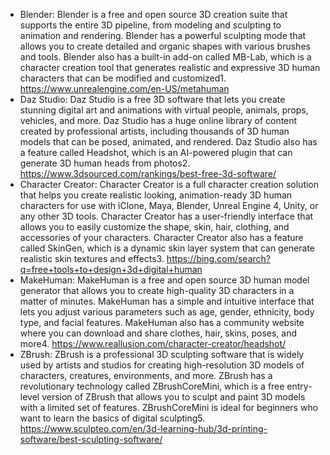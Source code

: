 - Blender: Blender is a free and open source 3D creation suite that supports the entire 3D pipeline, from modeling and sculpting to animation and rendering. Blender has a powerful sculpting mode that allows you to create detailed and organic shapes with various brushes and tools. Blender also has a built-in add-on called MB-Lab, which is a character creation tool that generates realistic and expressive 3D human characters that can be modified and customized1. https://www.unrealengine.com/en-US/metahuman
- Daz Studio: Daz Studio is a free 3D software that lets you create stunning digital art and animations with virtual people, animals, props, vehicles, and more. Daz Studio has a huge online library of content created by professional artists, including thousands of 3D human models that can be posed, animated, and rendered. Daz Studio also has a feature called Headshot, which is an AI-powered plugin that can generate 3D human heads from photos2. https://www.3dsourced.com/rankings/best-free-3d-software/
- Character Creator: Character Creator is a full character creation solution that helps you create realistic looking, animation-ready 3D human characters for use with iClone, Maya, Blender, Unreal Engine 4, Unity, or any other 3D tools. Character Creator has a user-friendly interface that allows you to easily customize the shape, skin, hair, clothing, and accessories of your characters. Character Creator also has a feature called SkinGen, which is a dynamic skin layer system that can generate realistic skin textures and effects3. https://bing.com/search?q=free+tools+to+design+3d+digital+human
- MakeHuman: MakeHuman is a free and open source 3D human model generator that allows you to create high-quality 3D characters in a matter of minutes. MakeHuman has a simple and intuitive interface that lets you adjust various parameters such as age, gender, ethnicity, body type, and facial features. MakeHuman also has a community website where you can download and share clothes, hair, skins, poses, and more4. https://www.reallusion.com/character-creator/headshot/
- ZBrush: ZBrush is a professional 3D sculpting software that is widely used by artists and studios for creating high-resolution 3D models of characters, creatures, environments, and more. ZBrush has a revolutionary technology called ZBrushCoreMini, which is a free entry-level version of ZBrush that allows you to sculpt and paint 3D models with a limited set of features. ZBrushCoreMini is ideal for beginners who want to learn the basics of digital sculpting5. https://www.sculpteo.com/en/3d-learning-hub/3d-printing-software/best-sculpting-software/
